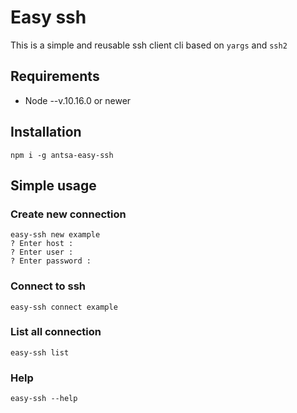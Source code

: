 # Easy ssh
This is a simple and reusable ssh client cli based on ``yargs`` and ``ssh2``
## Requirements
- Node --v.10.16.0 or newer
## Installation
```
npm i -g antsa-easy-ssh
```
## Simple usage
### Create new connection 
```
easy-ssh new example
? Enter host :
? Enter user :
? Enter password :
```
### Connect to ssh 
```
easy-ssh connect example
```
### List all connection 
```
easy-ssh list
```
### Help
```
easy-ssh --help
```